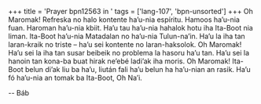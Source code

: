 +++
title = 'Prayer bpn12563 in '
tags = ['lang-107', 'bpn-unsorted']
+++
Oh Maromak! Refreska no halo kontente ha’u-nia espíritu. Hamoos ha’u-nia fuan. Haroman ha’u-nia kbiit. Ha’u tau ha’u-nia hahalok hotu iha Ita-Boot nia liman. Ita-Boot ha’u-nia Matadalan no ha’u-nia Tulun-na’in. Ha’u la iha tan laran-kraik no triste – ha’u sei kontente no laran-haksolok. Oh Maromak! Ha’u sei la iha tan susar beibeik no problema la hasoru ha’u tan. Ha’u sei la hanoin tan kona-ba buat hirak ne’ebé ladi’ak iha moris.
Oh Maromak! Ita-Boot belun di’ak liu ba ha’u, liután fali ha’u belun ha ha’u-nian an rasik. Ha’u fó ha’u-nia an tomak ba Ita-Boot, Oh Na’i.

-- Báb
